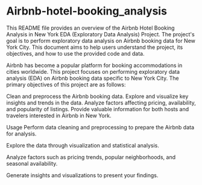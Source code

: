 # Airbnb-hotel-booking_analysis 
This README file provides an overview of the Airbnb Hotel Booking Analysis in New York EDA (Exploratory Data Analysis) Project. The project's goal is to perform exploratory data analysis on Airbnb booking data for New York City. This document aims to help users understand the project, its objectives, and how to use the provided code and data.

Airbnb has become a popular platform for booking accommodations in cities worldwide. This project focuses on performing exploratory data analysis (EDA) on Airbnb booking data specific to New York City. The primary objectives of this project are as follows:

Clean and preprocess the Airbnb booking data.
Explore and visualize key insights and trends in the data.
Analyze factors affecting pricing, availability, and popularity of listings.
Provide valuable information for both hosts and travelers interested in Airbnb in New York.

Usage
Perform data cleaning and preprocessing to prepare the Airbnb data for analysis.

Explore the data through visualization and statistical analysis.

Analyze factors such as pricing trends, popular neighborhoods, and seasonal availability.

Generate insights and visualizations to present your findings.
